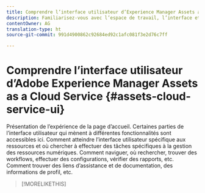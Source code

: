 ```yaml
---
title: Comprendre l’interface utilisateur d’Experience Manager Assets as a Cloud Service
description: Familiarisez-vous avec l’espace de travail, l’interface et les éléments d’interface d’Assets as a Cloud Service.
contentOwner: AG
translation-type: ht
source-git-commit: 991d4900862c92684ed92c1afc081f3e2d76c7ff

---
```



# Comprendre l’interface utilisateur d’Adobe Experience Manager Assets as a Cloud Service {#assets-cloud-service-ui}

<!--
TBD: Removing this article for now from TOC.
Need to rewrite this getting started content post-GA.

-->

Présentation de l’expérience de la page d’accueil.
Certaines parties de l’interface utilisateur qui mènent à différentes fonctionnalités sont accessibles ici.
Comment atteindre l’interface utilisateur spécifique aux ressources et où chercher à effectuer des tâches spécifiques à la gestion des ressources numériques.
Comment naviguer, où rechercher, trouver des workflows, effectuer des configurations, vérifier des rapports, etc.
Comment trouver des liens d’assistance et de documentation, des informations de profil, etc.

>[!MORELIKETHIS]

